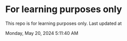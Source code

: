 # For learning purposes only
This repo is for learning purposes only.
Last updated at

Monday, May 20, 2024 5:11:40 AM

